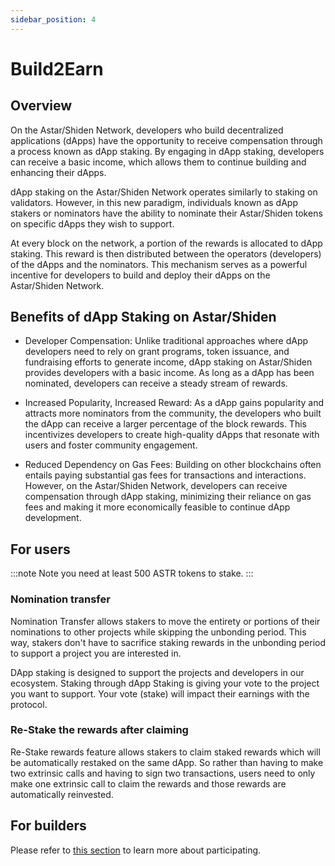 ```yaml
---
sidebar_position: 4
---
```

# Build2Earn

## Overview

On the Astar/Shiden Network, developers who build decentralized applications (dApps) have the opportunity to receive compensation through a process known as dApp staking. By engaging in dApp staking, developers can receive a basic income, which allows them to continue building and enhancing their dApps.

dApp staking on the Astar/Shiden Network operates similarly to staking on validators. However, in this new paradigm, individuals known as dApp stakers or nominators have the ability to nominate their Astar/Shiden tokens on specific dApps they wish to support.

At every block on the network, a portion of the rewards is allocated to dApp staking. This reward is then distributed between the operators (developers) of the dApps and the nominators. This mechanism serves as a powerful incentive for developers to build and deploy their dApps on the Astar/Shiden Network.

## Benefits of dApp Staking on Astar/Shiden

- Developer Compensation: Unlike traditional approaches where dApp developers need to rely on grant programs, token issuance, and fundraising efforts to generate income, dApp staking on Astar/Shiden provides developers with a basic income. As long as a dApp has been nominated, developers can receive a steady stream of rewards.

- Increased Popularity, Increased Reward: As a dApp gains popularity and attracts more nominators from the community, the developers who built the dApp can receive a larger percentage of the block rewards. This incentivizes developers to create high-quality dApps that resonate with users and foster community engagement.

- Reduced Dependency on Gas Fees: Building on other blockchains often entails paying substantial gas fees for transactions and interactions. However, on the Astar/Shiden Network, developers can receive compensation through dApp staking, minimizing their reliance on gas fees and making it more economically feasible to continue dApp development.

## For users
:::note
Note you need at least 500 ASTR tokens to stake.
:::


### Nomination transfer

Nomination Transfer allows stakers to move the entirety or portions of their nominations to other projects while skipping the unbonding period. This way, stakers don't have to sacrifice staking rewards in the unbonding period to support a project you are interested in.

DApp staking is designed to support the projects and developers in our ecosystem. Staking through dApp Staking is giving your vote to the project you want to support. Your vote (stake) will impact their earnings with the protocol.

### Re-Stake the rewards after claiming

Re-Stake rewards feature allows stakers to claim staked rewards which will be automatically restaked on the same dApp. So rather than having to make two extrinsic calls and having to sign two transactions, users need to only make one extrinsic call to claim the rewards and those rewards are automatically reinvested.

## For builders

Please refer to [this section](https://docs.astar.network/docs/build/dapp-staking) to learn more about participating. 


